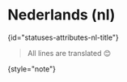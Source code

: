 # Nederlands (nl)
{id="statuses-attributes-nl-title"}



> All lines are translated 😊
>
{style="note"}

